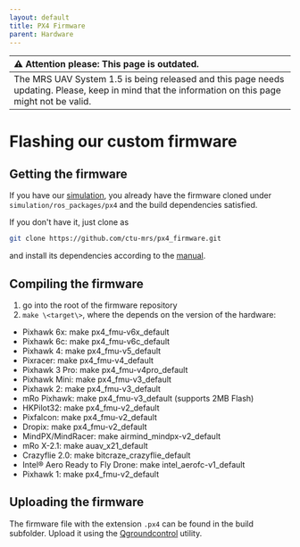 ```yaml
---
layout: default
title: PX4 Firmware
parent: Hardware
---
```


| :warning: **Attention please: This page is outdated.**                                                                                           |
| :---                                                                                                                                             |
| The MRS UAV System 1.5 is being released and this page needs updating. Please, keep in mind that the information on this page might not be valid. |

# Flashing our custom firmware

## Getting the firmware

If you have our [simulation](https://github.com/ctu-mrs/simulation), you already have the firmware cloned under `simulation/ros_packages/px4` and the build dependencies satisfied.

If you don't have it, just clone as
```bash
git clone https://github.com/ctu-mrs/px4_firmware.git
```
and install its dependencies according to the [manual](https://dev.px4.io/master/en/setup/building_px4.html).

## Compiling the firmware

1. go into the root of the firmware repository
2. `make \<target\>`, where the <target> depends on the version of the hardware:
  * Pixhawk 6x: make px4_fmu-v6x_default
  * Pixhawk 6c: make px4_fmu-v6c_default
  * Pixhawk 4: make px4_fmu-v5_default
  * Pixracer: make px4_fmu-v4_default
  * Pixhawk 3 Pro: make px4_fmu-v4pro_default
  * Pixhawk Mini: make px4_fmu-v3_default
  * Pixhawk 2: make px4_fmu-v3_default
  * mRo Pixhawk: make px4_fmu-v3_default (supports 2MB Flash)
  * HKPilot32: make px4_fmu-v2_default
  * Pixfalcon: make px4_fmu-v2_default
  * Dropix: make px4_fmu-v2_default
  * MindPX/MindRacer: make airmind_mindpx-v2_default
  * mRo X-2.1: make auav_x21_default
  * Crazyflie 2.0: make bitcraze_crazyflie_default
  * Intel® Aero Ready to Fly Drone: make intel_aerofc-v1_default
  * Pixhawk 1: make px4_fmu-v2_default

## Uploading the firmware

The firmware file with the extension `.px4` can be found in the build subfolder.
Upload it using the [Qgroundcontrol](http://qgroundcontrol.com/) utility.
